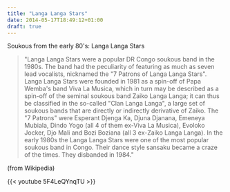 ```yaml
---
title: "Langa Langa Stars"
date: 2014-05-17T18:49:12+01:00
draft: true
---
```


Soukous from the early 80's: Langa Langa Stars
> "Langa Langa Stars were a popular DR Congo soukous band in the 1980s. The band had the peculiarity of featuring as much as seven lead vocalists, nicknamed the "7 Patrons of Langa Langa Stars". Langa Langa Stars were founded in 1981 as a spin-off of Papa Wemba's band Viva La Musica, which in turn may be described as a spin-off of the seminal soukous band Zaiko Langa Langa; it can thus be classified in the so-called "Clan Langa Langa", a large set of soukous bands that are directly or indirectly derivative of Zaiko. The "7 Patrons" were Esperant Djenga Ka, Djuna Djanana, Emeneya Mubiala, Dindo Yogo (all 4 of them ex-Viva La Musica), Evoloko Jocker, Djo Mali and Bozi Boziana (all 3 ex-Zaiko Langa Langa). In the early 1980s the Langa Langa Stars were one of the most popular soukous band in Congo. Their dance style sansaku became a craze of the times. They disbanded in 1984."

(from Wikipedia)

{{< youtube 5F4LeQYnqTU >}}
